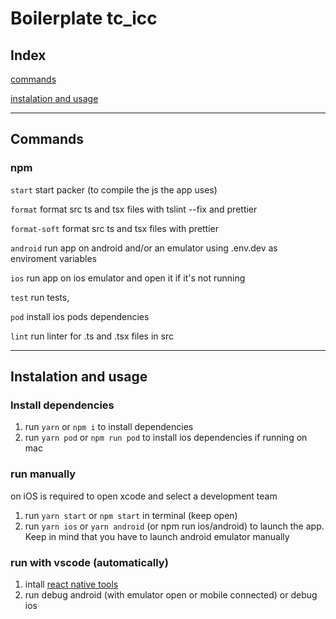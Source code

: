 # Boilerplate tc_icc

## Index

[commands](#Commands)

[instalation and usage](#Instalation-and-usage)

---

## Commands

### npm

`start` start packer (to compile the js the app uses)

`format` format src ts and tsx files with tslint --fix and prettier

`format-soft` format src ts and tsx files with prettier

`android` run app on android and/or an emulator using .env.dev as enviroment variables

`ios` run app on ios emulator and open it if it's not running

`test` run tests,

`pod` install ios pods dependencies

`lint` run linter for .ts and .tsx files in src

---

## Instalation and usage

### Install dependencies

1. run `yarn` or `npm i` to install dependencies
2. run `yarn pod` or `npm run pod` to install ios dependencies if running on mac

### run manually

on iOS is required to open xcode and select a development team

1. run `yarn start` or `npm start` in terminal (keep open)
2. run `yarn ios` or `yarn android` (or npm run ios/android) to launch the app. Keep in mind that you have to launch android emulator manually

### run with vscode (automatically)

1. intall [react native tools](https://marketplace.visualstudio.com/items?itemName=msjsdiag.vscode-react-native)
2. run debug android (with emulator open or mobile connected) or debug ios
